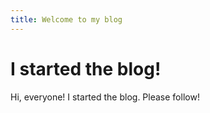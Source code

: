 ```yaml
---
title: Welcome to my blog
---
```


# I started the blog!
Hi, everyone! I started the blog. Please follow!
